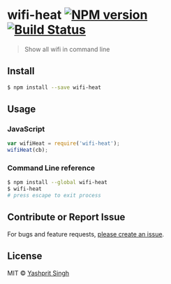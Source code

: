 # wifi-heat [![NPM version][npm-image]][npm-url] [![Build Status][travis-image]][travis-url]

> Show all wifi in command line


## Install

```sh
$ npm install --save wifi-heat
```

## Usage

### JavaScript

```js
var wifiHeat = require('wifi-heat');
wifiHeat(cb);
```

### Command Line reference

```sh
$ npm install --global wifi-heat
$ wifi-heat
# press escape to exit process
```

## Contribute or Report Issue
For bugs and feature requests, [please create an issue][issue-url].

## License

MIT © [Yashprit Singh](http://yashprit.com)

[issue-url]: https://github.com/yashprit/wifi-heat/issues
[npm-url]: https://npmjs.org/package/wifi-heat
[npm-image]: https://badge.fury.io/js/wifi-heat.svg
[travis-url]: https://travis-ci.org/yashprit/wifi-heat
[travis-image]: https://travis-ci.org/yashprit/wifi-heat.svg?branch=master
